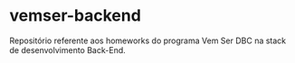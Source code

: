 # vemser-backend
Repositório referente aos homeworks do programa Vem Ser DBC na stack de desenvolvimento Back-End.
